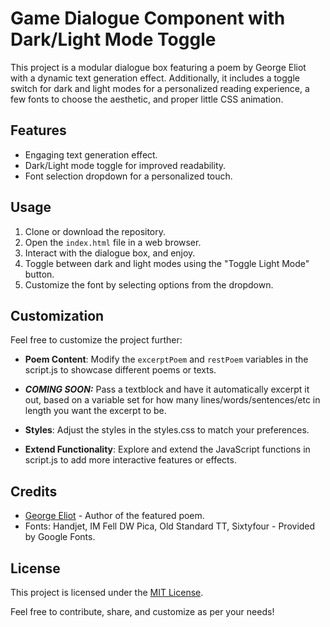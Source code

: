 # Game Dialogue Component with Dark/Light Mode Toggle

This project is a modular dialogue box featuring a poem by George Eliot with a dynamic text generation effect. Additionally, it includes a toggle switch for dark and light modes for a personalized reading experience, a few fonts to choose the aesthetic, and proper little CSS animation.

## Features

- Engaging text generation effect.
- Dark/Light mode toggle for improved readability.
- Font selection dropdown for a personalized touch.

## Usage

1. Clone or download the repository.
2. Open the `index.html` file in a web browser.
3. Interact with the dialogue box, and enjoy.
4. Toggle between dark and light modes using the "Toggle Light Mode" button.
5. Customize the font by selecting options from the dropdown.

## Customization

Feel free to customize the project further:

- **Poem Content**: Modify the `excerptPoem` and `restPoem` variables in the script.js to showcase different poems or texts.

- ***COMING SOON:*** Pass a textblock and have it automatically excerpt it out, based on a variable set for how many lines/words/sentences/etc in length you want the excerpt to be. 

- **Styles**: Adjust the styles in the styles.css to match your preferences. 

- **Extend Functionality**: Explore and extend the JavaScript functions in script.js to add more interactive features or effects.

## Credits

- [George Eliot](https://en.wikipedia.org/wiki/George_Eliot) - Author of the featured poem.
- Fonts: Handjet, IM Fell DW Pica, Old Standard TT, Sixtyfour - Provided by Google Fonts.

## License

This project is licensed under the [MIT License](LICENSE).

Feel free to contribute, share, and customize as per your needs!
